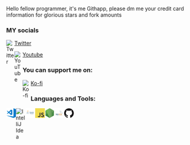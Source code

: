 Hello fellow programmer, it's me Githapp, please dm me your credit card information for glorious stars and fork amounts


### MY socials



[<img align="left" alt="Twitter" width="22px" src="https://cdn.jsdelivr.net/npm/simple-icons@v3/icons/twitter.svg" />Twitter](https://twitter.com/youhavetrouble)

[<img align="left" alt="YouTube" width="22px" src="https://cdn.jsdelivr.net/npm/simple-icons@v3/icons/youtube.svg" /> Youtube](https://youtube.com/youhavetrouble)


### You can support me on:
[<img align="left" alt="Ko-fi" width="22px" src="https://cdn.jsdelivr.net/npm/simple-icons@3.13.0/icons/ko-fi.svg" />Ko-fi](https://ko-fi.com/youhavetrouble)


### Languages and Tools:
<img align="left" alt="Visual Studio Code" width="26px" src="https://raw.githubusercontent.com/github/explore/80688e429a7d4ef2fca1e82350fe8e3517d3494d/topics/visual-studio-code/visual-studio-code.png" />
<img align="left" alt="IntelliJ Idea" width="26px" src="https://external-content.duckduckgo.com/iu/?u=https%3A%2F%2Fupload.wikimedia.org%2Fwikipedia%2Fcommons%2Fthumb%2Fd%2Fd5%2FIntelliJ_IDEA_Logo.svg%2F150px-IntelliJ_IDEA_Logo.svg.png&f=1&nofb=1" />
<img align="left" alt="Java" width="26px" src="https://raw.githubusercontent.com/github/explore/78df643247d429f6cc873026c0622819ad797942/topics/java/java.png" />
<img align="left" alt="JavaScript" width="26px" src="https://raw.githubusercontent.com/github/explore/80688e429a7d4ef2fca1e82350fe8e3517d3494d/topics/javascript/javascript.png" />
<img align="left" alt="Node.js" width="26px" src="https://raw.githubusercontent.com/github/explore/80688e429a7d4ef2fca1e82350fe8e3517d3494d/topics/nodejs/nodejs.png" />
<img align="left" alt="MySQL" width="26px" src="https://raw.githubusercontent.com/github/explore/80688e429a7d4ef2fca1e82350fe8e3517d3494d/topics/mysql/mysql.png" />
<img align="left" alt="GitHub" width="26px" src="https://raw.githubusercontent.com/github/explore/78df643247d429f6cc873026c0622819ad797942/topics/github/github.png" />

